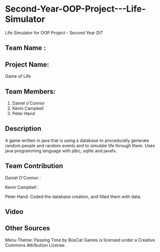 # Second-Year-OOP-Project---Life-Simulator
Life Simulator for OOP Project - Second Year DIT

Team Name :
-----------

Project Name: 
------------
Game of Life

Team Members:
-------------
1) Daniel o'Connor
2) Kevin Campbell
3) Peter Hand

Description
-----------
A game written in java that is using a database to procedurally 
generate random people and random events and to simulate life through them. 
Uses java programming language with jdbc, sqlite and javafx.

Team Contribution
-----------------
Daniel O'Connor :

Kevin Campbell :

Peter Hand:
Coded the database creation, and filled them with data. 

Video
------

Other Sources
-------------
Menu Theme:
Passing Time by BoxCat Games is licensed under a Creative Commons Attribution License.
